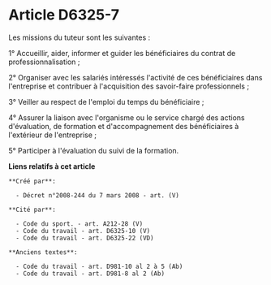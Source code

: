 # Article D6325-7

Les missions du tuteur sont les suivantes :

1° Accueillir, aider, informer et guider les bénéficiaires du contrat de professionnalisation ;

2° Organiser avec les salariés intéressés l'activité de ces bénéficiaires dans l'entreprise et contribuer à l'acquisition des
savoir-faire professionnels ;

3° Veiller au respect de l'emploi du temps du bénéficiaire ;

4° Assurer la liaison avec l'organisme ou le service chargé des actions d'évaluation, de formation et d'accompagnement des
bénéficiaires à l'extérieur de l'entreprise ;

5° Participer à l'évaluation du suivi de la formation.

**Liens relatifs à cet article**

	**Créé par**:

	  - Décret n°2008-244 du 7 mars 2008 - art. (V)

	**Cité par**:

	  - Code du sport. - art. A212-28 (V)
	  - Code du travail - art. D6325-10 (V)
	  - Code du travail - art. D6325-22 (VD)

	**Anciens textes**:

	  - Code du travail - art. D981-10 al 2 à 5 (Ab)
	  - Code du travail - art. D981-8 al 2 (Ab)
